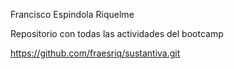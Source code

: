 Francisco Espindola Riquelme

Repositorio con todas las actividades del bootcamp

https://github.com/fraesriq/sustantiva.git
